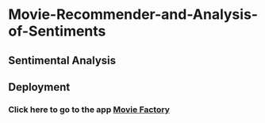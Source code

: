 # Movie-Recommender-and-Analysis-of-Sentiments

## Sentimental Analysis

## Deployment 
### Click here to go to the app [Movie Factory](https://moviefactory.streamlit.app)


